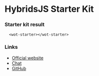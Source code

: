 # HybridsJS Starter Kit

### Starter kit result

```showcase
  <wot-starter></wot-starter>
```

### Links

- [Official website](https://hybrids.js.org)
- [Chat](https://gitter.im/hybridsjs/hybrids)
- [GitHub](https://github.com/hybridsjs/hybrids)
